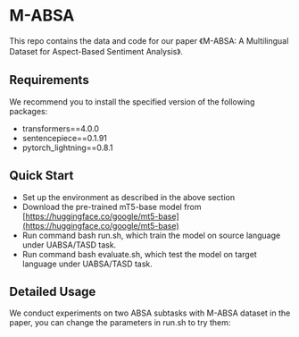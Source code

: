 # M-ABSA

This repo contains the data and code for our paper 《M-ABSA: A Multilingual Dataset for Aspect-Based Sentiment Analysis》.

## Requirements

We recommend you to install the specified version of the following packages:

- transformers==4.0.0
-  sentencepiece==0.1.91
-  pytorch_lightning==0.8.1

## Quick Start

- Set up the environment as described in the above section
- Download the pre-trained mT5-base model from [https://huggingface.co/google/mt5-base](https://huggingface.co/google/mt5-base)
- Run command bash run.sh, which train the model on source language under UABSA/TASD task.
- Run command bash evaluate.sh, which test the model on target language under UABSA/TASD task.

## Detailed Usage
We conduct experiments on two ABSA subtasks with M-ABSA dataset in the paper, you can change the parameters in run.sh to try them:

```

```

